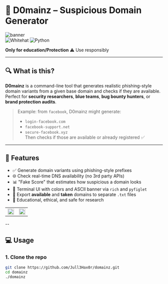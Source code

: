 # 🧠 D0mainz – Suspicious Domain Generator

![banner](https://img.shields.io/badge/Made_by-Jull3Hax0r-green?style=flat-square)  
![Whitehat](https://img.shields.io/badge/Use-Whitehat-green.svg)
![Python](https://img.shields.io/badge/Made%20with-Python-FFD43B.svg)

**Only for education/Protection** ⚠️ Use responsibly

---

## 🔍 What is this?

**D0mainz** is a command-line tool that generates realistic phishing-style domain variants from a given base domain and checks if they are available.  
Perfect for **security researchers**, **blue teams**, **bug bounty hunters**, or **brand protection audits**.

> Example: from `facebook`, D0mainz might generate:
> - `login-facebook.com`
> - `facebook-support.net`
> - `secure-facebook.xyz`  
> Then checks if those are available or already registered ✅

---

## 🚀 Features

- ✅ Generate domain variants using phishing-style prefixes
- 🌐 Check real-time DNS availability (no 3rd party APIs)
- 📊 "Fake Score" that estimates how suspicious a domain looks
- 🎨 Terminal UI with colors and ASCII banner via `rich` and `pyfiglet`
- 💾 Export **available** and **taken** domains to separate `.txt` files
- 🧪 Educational, ethical, and safe for research
<table>
<tr>
<td><img src="https://jull3.se/domain.png" width="100%"></td>
<td><img src="https://jull3.se/domain1.png" width="100%"></td>
</tr>
</table>


--

## 💻 Usage

### 1. Clone the repo
```bash
git clone https://github.com/Jull3Hax0r/domainz.git
cd domainz
./domainz



